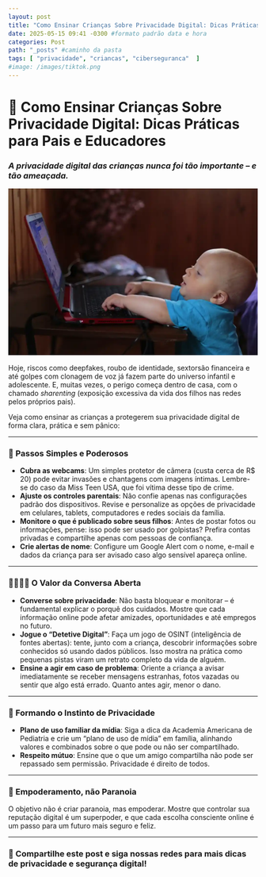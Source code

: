 ```yaml
---
layout: post
title: "Como Ensinar Crianças Sobre Privacidade Digital: Dicas Práticas para Pais e Educadores" #titulo para a barra de enderecos
date: 2025-05-15 09:41 -0300 #formato padrão data e hora
categories: Post
path: "_posts" #caminho da pasta
tags: [ "privacidade", "criancas", "ciberseguranca"  ]
#image: /images/tiktok.png
---
```


# 👶 Como Ensinar Crianças Sobre Privacidade Digital: Dicas Práticas para Pais e Educadores
### *A privacidade digital das crianças nunca foi tão importante – e tão ameaçada.*

![](/images/baby-nb.png)

Hoje, riscos como deepfakes, roubo de identidade, sextorsão financeira e até golpes com clonagem de voz já fazem parte do universo infantil e adolescente. E, muitas vezes, o perigo começa dentro de casa, com o chamado *sharenting* (exposição excessiva da vida dos filhos nas redes pelos próprios pais).

Veja como ensinar as crianças a protegerem sua privacidade digital de forma clara, prática e sem pânico:

---

### 🚦 Passos Simples e Poderosos

- **Cubra as webcams**: Um simples protetor de câmera (custa cerca de R$ 20) pode evitar invasões e chantagens com imagens íntimas. Lembre-se do caso da Miss Teen USA, que foi vítima desse tipo de crime.
- **Ajuste os controles parentais**: Não confie apenas nas configurações padrão dos dispositivos. Revise e personalize as opções de privacidade em celulares, tablets, computadores e redes sociais da família.
- **Monitore o que é publicado sobre seus filhos**: Antes de postar fotos ou informações, pense: isso pode ser usado por golpistas? Prefira contas privadas e compartilhe apenas com pessoas de confiança.
- **Crie alertas de nome**: Configure um Google Alert com o nome, e-mail e dados da criança para ser avisado caso algo sensível apareça online.

---

### 👨‍👩‍👧‍👦 O Valor da Conversa Aberta

- **Converse sobre privacidade**: Não basta bloquear e monitorar – é fundamental explicar o porquê dos cuidados. Mostre que cada informação online pode afetar amizades, oportunidades e até empregos no futuro.
- **Jogue o “Detetive Digital”**: Faça um jogo de OSINT (inteligência de fontes abertas): tente, junto com a criança, descobrir informações sobre conhecidos só usando dados públicos. Isso mostra na prática como pequenas pistas viram um retrato completo da vida de alguém.
- **Ensine a agir em caso de problema**: Oriente a criança a avisar imediatamente se receber mensagens estranhas, fotos vazadas ou sentir que algo está errado. Quanto antes agir, menor o dano.

---

### 🧠 Formando o Instinto de Privacidade

- **Plano de uso familiar da mídia**: Siga a dica da Academia Americana de Pediatria e crie um “plano de uso de mídia” em família, alinhando valores e combinados sobre o que pode ou não ser compartilhado.
- **Respeito mútuo**: Ensine que o que um amigo compartilha não pode ser repassado sem permissão. Privacidade é direito de todos.

---

### 🙌 Empoderamento, não Paranoia

O objetivo não é criar paranoia, mas empoderar. Mostre que controlar sua reputação digital é um superpoder, e que cada escolha consciente online é um passo para um futuro mais seguro e feliz.

---

### 📲 Compartilhe este post e siga nossas redes para mais dicas de privacidade e segurança digital!